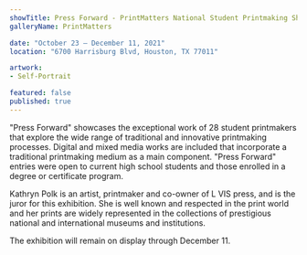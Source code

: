 ```yaml
---
showTitle: Press Forward - PrintMatters National Student Printmaking Show
galleryName: PrintMatters

date: "October 23 – December 11, 2021"
location: "6700 Harrisburg Blvd, Houston, TX 77011"

artwork:
- Self-Portrait

featured: false
published: true
---
```

"Press Forward" showcases the exceptional work of 28 student printmakers that explore the wide range of traditional and innovative printmaking processes. Digital and mixed media works are included that incorporate a traditional printmaking medium as a main component. "Press Forward" entries were open to current high school students and those enrolled in a degree or certificate program.

Kathryn Polk is an artist, printmaker and co-owner of L VIS press, and is the juror for this exhibition. She is well known and respected in the print world and her prints are widely represented in the collections of prestigious national and international museums and institutions.

The exhibition will remain on display through December 11.
